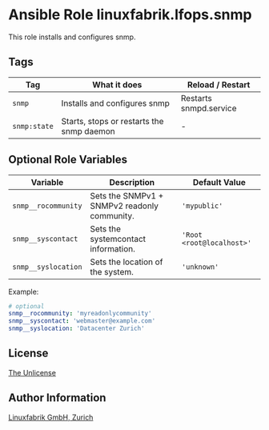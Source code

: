 # Ansible Role linuxfabrik.lfops.snmp

This role installs and configures snmp.


## Tags

| Tag           | What it does                               | Reload / Restart |
| ---           | ------------                               | ---------------- |
| `snmp`        | Installs and configures snmp               | Restarts snmpd.service |
| `snmp:state`  | Starts, stops or restarts the snmp daemon  | - |


## Optional Role Variables

| Variable | Description | Default Value |
| -------- | ----------- | ------------- |
| `snmp__rocommunity` | Sets the SNMPv1 + SNMPv2 readonly community. | `'mypublic'` |
| `snmp__syscontact` | Sets the systemcontact information. | `'Root <root@localhost>'` |
| `snmp__syslocation` | Sets the location of the system. | `'unknown'` |


Example:
```yaml
# optional
snmp__rocommunity: 'myreadonlycommunity'
snmp__syscontact: 'webmaster@example.com'
snmp__syslocation: 'Datacenter Zurich'
```


## License

[The Unlicense](https://unlicense.org/)


## Author Information

[Linuxfabrik GmbH, Zurich](https://www.linuxfabrik.ch)
